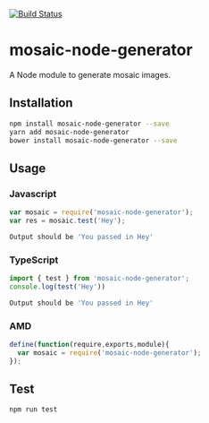 [![Build Status](https://travis-ci.org/Dellos7/mosaic-node-generator.svg?branch=master)](https://travis-ci.org/Dellos7/mosaic-node-generator)

# mosaic-node-generator
A Node module to generate mosaic images.

## Installation 
```sh
npm install mosaic-node-generator --save
yarn add mosaic-node-generator
bower install mosaic-node-generator --save
```
## Usage
### Javascript
```javascript
var mosaic = require('mosaic-node-generator');
var res = mosaic.test('Hey');
```
```sh
Output should be 'You passed in Hey'
```
### TypeScript
```typescript
import { test } from 'mosaic-node-generator';
console.log(test('Hey'))
```
```sh
Output should be 'You passed in Hey'
```
### AMD
```javascript
define(function(require,exports,module){
  var mosaic = require('mosaic-node-generator');
});
```
## Test 
```sh
npm run test
```